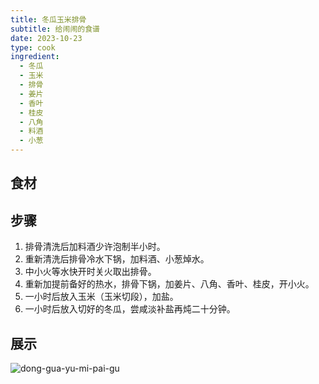 ```yaml
---
title: 冬瓜玉米排骨
subtitle: 给闹闹的食谱
date: 2023-10-23
type: cook
ingredient:
  - 冬瓜
  - 玉米
  - 排骨
  - 姜片
  - 香叶
  - 桂皮
  - 八角
  - 料酒
  - 小葱
---
```


## 食材

<Ingredient :items="frontmatter.ingredient"/>

## 步骤

1. 排骨清洗后加料酒少许泡制半小时。
2. 重新清洗后排骨冷水下锅，加料酒、小葱焯水。
3. 中小火等水快开时关火取出排骨。
4. 重新加提前备好的热水，排骨下锅，加姜片、八角、香叶、桂皮，开小火。
5. 一小时后放入玉米（玉米切段），加盐。
6. 一小时后放入切好的冬瓜，尝咸淡补盐再炖二十分钟。

## 展示

![dong-gua-yu-mi-pai-gu](/dong-gua-yu-mi-pai-gu.jpeg)
